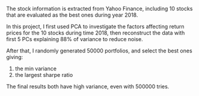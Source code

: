 The stock information is extracted from Yahoo Finance, including 10 stocks that are evaluated as the best ones during year 2018. 

In this project, I first used PCA to investigate the factors affecting return prices for the 10 stocks during time 2018, then reconstruct the data with first 5 PCs explaining 88% of variance to reduce noise.

After that, I randomly generated 50000 portfolios, and select the best ones giving:
1. the min variance
2. the largest sharpe ratio

The final results both have high variance, even with 500000 tries. 
